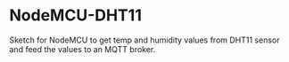 # NodeMCU-DHT11
Sketch for NodeMCU to get temp and humidity values from DHT11 sensor and feed the values to an MQTT broker.
